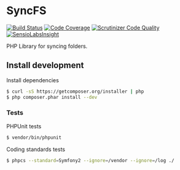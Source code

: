 # SyncFS

[![Build Status](https://travis-ci.org/matejvelikonja/SyncFS.svg?branch=master)](https://travis-ci.org/matejvelikonja/SyncFS)
[![Code Coverage](https://scrutinizer-ci.com/g/matejvelikonja/SyncFS/badges/coverage.png?b=master)](https://scrutinizer-ci.com/g/matejvelikonja/SyncFS/?branch=master)
[![Scrutinizer Code Quality](https://scrutinizer-ci.com/g/matejvelikonja/SyncFS/badges/quality-score.png?b=master)](https://scrutinizer-ci.com/g/matejvelikonja/SyncFS/?branch=master)
[![SensioLabsInsight](https://insight.sensiolabs.com/projects/aeee8e02-6ad1-47eb-924b-1d1be6844ad8/mini.png)](https://insight.sensiolabs.com/projects/aeee8e02-6ad1-47eb-924b-1d1be6844ad8)

PHP Library for syncing folders.

## Install development

Install dependencies
```bash
$ curl -sS https://getcomposer.org/installer | php
$ php composer.phar install --dev
```

### Tests

PHPUnit tests
```bash
$ vendor/bin/phpunit
```

Coding standards tests
```bash
$ phpcs --standard=Symfony2 --ignore=/vendor --ignore=/log ./
```
